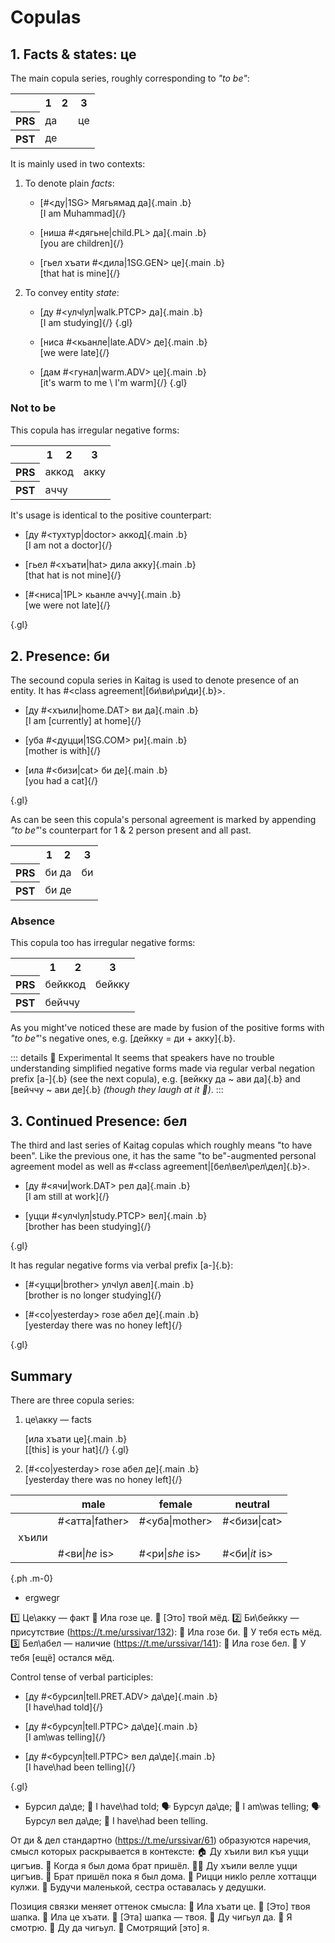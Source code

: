 # Copulas

## 1. Facts & states: це

The main copula series, roughly corresponding to _"to be"_:

<table class="c-t">
    <tr>
        <th></th>
        <th>1</th>
        <th>2</th>
        <th>3</th>
    </tr>
    <tr>
        <th>PRS</th>
        <td class="b" colspan="2"><Word>да<template #content> I~we / you</template></Word></td>
        <td class="b"><Word>це<template #content>he~she~it / they</template></Word></td>
    </tr>
        <tr>
        <th>PST</th>
        <td class="b" colspan="3">де</td>
    </tr>
</table>

It is mainly used in two contexts:

1. To denote plain _facts_:

   - [#<ду|1SG> Мягьямад да]{.main .b}  
     [I am Muhammad]{/}

   - [ниша #<дягьне|child.PL> да]{.main .b}  
     [you are children]{/}

   - [гьел хъати #<дила|1SG.GEN> це]{.main .b}  
     [that hat is mine]{/}

2. To convey entity _state_:

   - [ду #<улчӏул|walk.PTCP> да]{.main .b}  
     [I am studying]{/}
     {.gl}

   - [ниса #<кьанле|late.ADV> де]{.main .b}  
     [we were late]{/}

   - [дам #<гунал|warm.ADV> це]{.main .b}  
     [it's warm to me \ I'm warm]{/}
     {.gl}

### Not to be

This copula has irregular negative forms:

<table class="c-t">
    <tr>
        <th></th>
        <th>1</th>
        <th>2</th>
        <th>3</th>
    </tr>
    <tr>
        <th>PRS</th>
        <td class="b" colspan="2"><Word>аккод<template #content> I~we / you</template></Word></td>
        <td class="b"><Word>акку<template #content>he~she~it / they</template></Word></td>
    </tr>
        <tr>
        <th>PST</th>
        <td class="b" colspan="3">аччу</td>
    </tr>
</table>

It's usage is identical to the positive counterpart:

- [ду #<тухтур|doctor> аккод]{.main .b}  
  [I am not a doctor]{/}

- [гьел #<хъати|hat> дила акку]{.main .b}  
  [that hat is not mine]{/}

- [#<ниса|1PL> кьанле аччу]{.main .b}  
  [we were not late]{/}

{.gl}

## 2. Presence: би

The secound copula series in Kaitag is used to denote presence of an entity. It has #<class agreement|[би\ви\ри\ди]{.b}>.

- [ду #<хъили|home.DAT> ви да]{.main .b}  
  [I am [currently] at home]{/}

- [уба #<дуцци|1SG.COM> ри]{.main .b}  
  [mother is with]{/}

- [ила #<бизи|cat> би де]{.main .b}  
  [you had a cat]{/}

{.gl}

As can be seen this copula's personal agreement is marked by appending _"to be"_'s counterpart for 1 & 2 person present and all past.

<table class="c-t">
    <tr>
        <th></th>
        <th>1</th>
        <th>2</th>
        <th>3</th>
    </tr>
    <tr>
        <th>PRS</th>
        <td class="b" colspan="2"><Word>би да<template #content> I~we / you</template></Word></td>
        <td class="b"><Word>би<template #content>he~she~it / they</template></Word></td>
    </tr>
        <tr>
        <th>PST</th>
        <td class="b" colspan="3">би де</td>
    </tr>
</table>

### Absence

This copula too has irregular negative forms:

<table class="c-t">
    <tr>
        <th></th>
        <th>1</th>
        <th>2</th>
        <th>3</th>
    </tr>
    <tr>
        <th>PRS</th>
        <td class="b" colspan="2"><Word>бейккод<template #content> I~we / you</template></Word></td>
        <td class="b"><Word>бейкку<template #content>he~she~it / they</template></Word></td>
    </tr>
        <tr>
        <th>PST</th>
        <td class="b" colspan="3">бейччу</td>
    </tr>
</table>

As you might've noticed these are made by fusion of the positive forms with _"to be"_'s negative ones, e.g. [дейкку = ди + акку]{.b}.

::: details 🔬 Experimental
It seems that speakers have no trouble understanding simplified negative forms made via regular verbal negation prefix [a-]{.b} (see the next copula), e.g. [вейкку да ~ ави да]{.b} and [вейччу ~ ави де]{.b} _(though they laugh at it 🙈)_.
:::

## 3. Continued Presence: бел

The third and last series of Kaitag copulas which roughly means "to have been". Like the previous one, it has the same "to be"-augmented personal agreement model as well as #<class agreement|[бел\вел\рел\дел]{.b}>.

- [ду #<ячи|work.DAT> рел да]{.main .b}  
  [I am still at work]{/}

- [уцци #<улчӏул|study.PTCP> вел]{.main .b}  
  [brother has been studying]{/}

{.gl}

It has regular negative forms via verbal prefix [а-]{.b}:

- [#<уцци|brother> улчӏул авел]{.main .b}  
  [brother is no longer studying]{/}

- [#<со|yesterday> гозе абел де]{.main .b}  
  [yesterday there was no honey left]{/}

{.gl}

## Summary

There are three copula series:

1. це\акку — facts

   [ила хъати це]{.main .b}  
   [[this] is your hat]{/} {.gl}

2. [#<со|yesterday> гозе абел де]{.main .b}  
   [yesterday there was no honey left]{/}

|             | male            | female          | neutral        |
| ----------- | --------------- | --------------- | -------------- |
|             | #<атта\|father> | #<уба\|mother>  | #<бизи\|cat>   |
| &nbsp;хъили |
|             | #<ви\|_he_ is>  | #<ри\|_she_ is> | #<би\|_it_ is> |

{.ph .m-0}

- ergwegr

1️⃣ Це\акку — факт
🍯 Ила гозе це.
💬 [Это] твой мёд.
2️⃣ Би\бейкку — присутствие (https://t.me/urssivar/132):
🍯 Ила гозе би.
💬 У тебя есть мёд.
3️⃣ Бел\абел — наличие (https://t.me/urssivar/141):
🍯 Ила гозе бел.
💬 У тебя [ещё] остался мёд.

Control tense of verbal participles:

- [ду #<бурсил|tell.PRET.ADV> да\де]{.main .b}  
  [I have\had told]{/}

- [ду #<бурсул|tell.PTPC> да\де]{.main .b}  
  [I am\was telling]{/}

- [ду #<бурсул|tell.PTPC> вел да\де]{.main .b}  
  [I have\had been telling]{/}

{.gl}

- Бурсил да\де;
  💬 I have\had told;
  🗣 Бурсул да\де;
  💬 I am\was telling;
  🗣 Бурсул вел да\де;
  💬 I have\had been telling.

От ди & дел стандартно (https://t.me/urssivar/61) образуются наречия, смысл которых раскрывается в контексте:
🏠 Ду хъили вил къя уцци цигъив.
💬 Когда я был дома брат пришёл.
👦🏼 Ду хъили велле уцци цигъив.
💬 Брат пришёл пока я был дома.
👧 Рицци никӏо релле хоттацци кулжи.
💬 Будучи маленькой, сестра оставалась у дедушки.

Позиция связки меняет оттенок смысла:
🧢 Ила хъати це.
💬 [Это] твоя шапка.
🤠 Ила це хъати.
💬 [Эта] шапка — твоя.
🔭 Ду чигьул да.
💬 Я смотрю.
👀 Ду да чигьул.
💬 Смотрящий [это] я.
